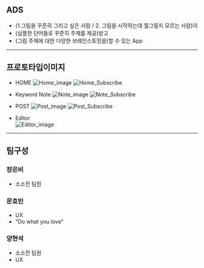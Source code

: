 ## ADS
- (1.그림을 꾸준히 그리고 싶은 사람 / 2. 그림을 시작하는데 뭘그릴지 모르는 사람)이
- (심플한 단어들로 꾸준히 주제를 제공)받고
- (그림 주제에 대한 다양한 브레인스토밍을)할 수 있는 App


---


## 프로토타입이미지
- HOME
![Home_image](https://raw.githubusercontent.com/ProjectInTheClass/mogrigea/master/prototype/200918_01.png)
![Home_Subscribe](https://raw.githubusercontent.com/ProjectInTheClass/mogrigea/master/prototype/200918_02.png)

- Keyword Note
![Note_image](https://raw.githubusercontent.com/ProjectInTheClass/mogrigea/master/prototype/200918_03.png)
![Note_Subscribe](https://raw.githubusercontent.com/ProjectInTheClass/mogrigea/master/prototype/200918_04.png)

- POST
![Post_image](https://raw.githubusercontent.com/ProjectInTheClass/mogrigea/master/prototype/200918_05.png)
![Post_Subscribe](https://raw.githubusercontent.com/ProjectInTheClass/mogrigea/master/prototype/200918_06.png)

- Editor<br>
![Editor_image](https://raw.githubusercontent.com/ProjectInTheClass/mogrigea/master/prototype/200918_07.png)


---

## 팀구성

### 장은비
- 소소전 팀원

### 문효빈
- UX
- "Do what you love"

### 양현석
- 소소전 팀원
- UX
